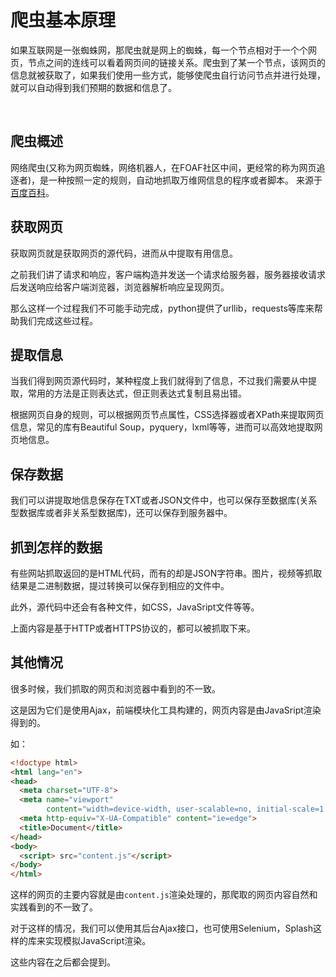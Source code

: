 # 爬虫基本原理

如果互联网是一张蜘蛛网，那爬虫就是网上的蜘蛛，每一个节点相对于一个个网页，节点之间的连线可以看着网页间的链接关系。爬虫到了某一个节点，该网页的信息就被获取了，如果我们使用一些方式，能够使爬虫自行访问节点并进行处理，就可以自动得到我们预期的数据和信息了。

<br>

## 爬虫概述

网络爬虫(又称为网页蜘蛛，网络机器人，在FOAF社区中间，更经常的称为网页追逐者)，是一种按照一定的规则，自动地抓取万维网信息的程序或者脚本。
来源于[百度百科](https://baike.baidu.com/item/%E7%BD%91%E7%BB%9C%E7%88%AC%E8%99%AB)。

## 获取网页

获取网页就是获取网页的源代码，进而从中提取有用信息。

之前我们讲了请求和响应，客户端构造并发送一个请求给服务器，服务器接收请求后发送响应给客户端浏览器，浏览器解析响应呈现网页。

那么这样一个过程我们不可能手动完成，python提供了urllib，requests等库来帮助我们完成这些过程。

## 提取信息

当我们得到网页源代码时，某种程度上我们就得到了信息，不过我们需要从中提取，常用的方法是正则表达式，但正则表达式复制且易出错。

根据网页自身的规则，可以根据网页节点属性，CSS选择器或者XPath来提取网页信息，常见的库有Beautiful Soup，pyquery，lxml等等，进而可以高效地提取网页地信息。

## 保存数据

我们可以讲提取地信息保存在TXT或者JSON文件中，也可以保存至数据库(关系型数据库或者非关系型数据库)，还可以保存到服务器中。

## 抓到怎样的数据

有些网站抓取返回的是HTML代码，而有的却是JSON字符串。图片，视频等抓取结果是二进制数据，提过转换可以保存到相应的文件中。

此外，源代码中还会有各种文件，如CSS，JavaSript文件等等。

上面内容是基于HTTP或者HTTPS协议的，都可以被抓取下来。

## 其他情况

很多时候，我们抓取的网页和浏览器中看到的不一致。

这是因为它们是使用Ajax，前端模块化工具构建的，网页内容是由JavaSript渲染得到的。

如：
```html
<!doctype html>
<html lang="en">
<head>
  <meta charset="UTF-8">
  <meta name="viewport"
        content="width=device-width, user-scalable=no, initial-scale=1.0, maximum-scale=1.0, minimum-scale=1.0">
  <meta http-equiv="X-UA-Compatible" content="ie=edge">
  <title>Document</title>
</head>
<body>
  <script> src="content.js"</script>
</body>
</html>
```

这样的网页的主要内容就是由```content.js```渲染处理的，那爬取的网页内容自然和实践看到的不一致了。

对于这样的情况，我们可以使用其后台Ajax接口，也可使用Selenium，Splash这样的库来实现模拟JavaScript渲染。

这些内容在之后都会提到。



